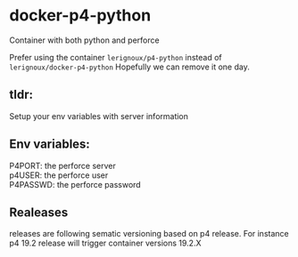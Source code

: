 # docker-p4-python
Container with both python and perforce  

Prefer using the container `lerignoux/p4-python` instead of `lerignoux/docker-p4-python` Hopefully we can remove it one day.  

## tldr:
Setup your env variables with server information  


## Env variables:
P4PORT: the perforce server  
p4USER: the perforce user  
P4PASSWD: the perforce password  


## Realeases
releases are following sematic versioning based on p4 release.
For instance p4 19.2 release will trigger container versions 19.2.X
